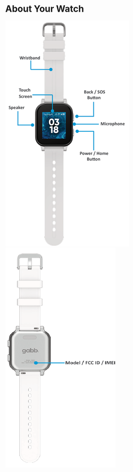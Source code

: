# About Your Watch
![Front view of Gabb Watch](images/watch-front.png)
![Back view of Gabb Watch](images/watch-Back.png)
